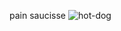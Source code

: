 pain
saucisse
![hot-dog](https://upload.wikimedia.org/wikipedia/commons/thumb/f/fb/Hotdog_-_Evan_Swigart.jpg/1280px-Hotdog_-_Evan_Swigart.jpg)